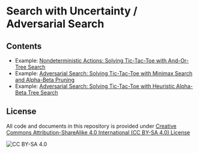 <!-- #region -->
# Search with Uncertainty / Adversarial Search

## Contents

* Example: [Nondeterministic Actions: Solving Tic-Tac-Toe with And-Or-Tree Search](tictactoe_and_or_tree_search.ipynb)
* Example: [Adversarial Search: Solving Tic-Tac-Toe with Minimax Search and Alpha-Beta Pruning](tictactoe_alpha_beta_tree_search.ipynb)
* Example: [Adversarial Search: Solving Tic-Tac-Toe with Heuristic Alpha-Beta Tree Search](tictactoe_heuristic_alpha_beta_tree_search.ipynb)



## License
All code and documents in this repository is provided under [Creative Commons Attribution-ShareAlike 4.0 International (CC BY-SA 4.0) License](https://creativecommons.org/licenses/by-sa/4.0/)

![CC BY-SA 4.0](https://licensebuttons.net/l/by-sa/3.0/88x31.png)
<!-- #endregion -->

```python

```
